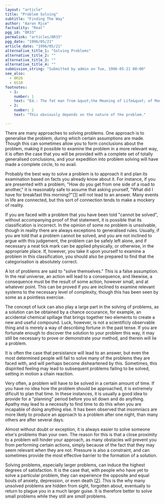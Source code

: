 ```yaml
---
layout: "article"
title: "Problem Solving"
subtitle: "Finding The Way"
author: "Aaron Rice"
factuality: "Real"
pgg_id: "8R33"
permalink: "articles/8R33"
pgg_date: "1996/05/21"
article_date: "1996/05/21"
alternative_title_1: "Solving Problems"
alternative_title_2: ""
alternative_title_3: ""
alternative_title_4: ""
submission_string: "Submitted by admin on Tue, 1996-05-21 00:00"
see_also:
  - 8R26
  - 6S10
footnotes: 
  - 1:
    number: 1
    text: "Ed.: The fat man from &quot;the Meaning of Life&quot; of Monty Python is probably the only exception in this case."
  - 2:
    number: 2
    text: "This obviously depends on the nature of the problem."

---
```

<div>
<p>There are many approaches to solving problems. One approach is to generalise the problem, during which certain assumptions are made. Though this can sometimes allow you to form conclusions about the problem, making it possible to examine the problem in a more relevant way, it is often the case that you will be provided with a complete set of totally generalised conclusions, and your expedition into problem solving will have made a complete circle, to no avail.</p>
<p>Probably the best way to solve a problem is to approach it and plan its examination based on facts you already know about it. For instance, if you are presented with a problem, "How do you get from one side of a road to another," it is reasonably safe to assume that asking yourself, "What did I have for breakfast this morning?"<a href="#footnote-body.1" name="footnote-link.1" class="footnote-link">[1]</a> will not lead to an answer. Many events in life are connected, but this sort of connection tends to make a mockery of reality.</p>
<p>If you are faced with a problem that you have been told "cannot be solved", without accompanying proof of that statement, it is possible that its classification is incorrect. In the opinion of some no problem is unsolvable, though in reality there are always exceptions to generalised rules. Usually, if you are told that a problem cannot be solved, and you are not inclined to argue with this judgement, the problem can be safely left alone, and if necessary a neat tick mark can be applied physically, or otherwise, in the appropriate place. If, however, you take it upon yourself to examine a problem in this classification, you should also be prepared to find that the categorisation is absolutely correct.</p>
<p>A lot of problems are said to "solve themselves." This is a false assumption. In the real universe, an action will lead to a consequence, and likewise, a consequence must be the result of some action, however small, and at whatever point. This can be proved if you are inclined to examine relevant systems to the necessary level of complexity, though this has been seen by some as a pointless exercise.</p>
<p>The concept of luck can also play a large part in the solving of problems, as a solution can be obtained by a chance occurance, for example, an accidental chemical spillage that brings together two elements to create a new and useful compound. Luck, however, is not a scientificly observable thing and is merely a way of describing fortune in the past tense. If you are fortunate enough to discover the solution to your problem this way, it may still be necessary to prove or demonstrate your method, and therein will lie a problem.</p>
<p>It is often the case that persistance will lead to an answer, but even the most determined people will fail to solve many of the problems they are faced with, and will perhaps become disheartened by this. Sometimes, this dispirited feeling may lead to subsequent problems failing to be solved, setting in motion a chain reaction.</p>
<p>Very often, a problem will have to be solved in a certain amount of time. If you have no idea how the problem should be approached, it is extremely dificult to plan that time. In these instances, it is usually a good idea to provide for a "planning" period before you sit down and do anything. Apathy may lead to a necessity to find time to do this when you are incapable of doing anything else. It has been observed that insomniacs are more likely to produce an approach to a problem after one night, than many others are after several days.</p>
<p>Almost without doubt or exception, it is always easier to solve someone else's problems than your own. The reason for this is that a close proximity to a problem will hinder your approach, as many obstacles will prevent you from performing certain actions, simply because of the fact that they may seem relevant when they are not. Pressure is also a constraint, and can sometimes provide the most effective barrier to the formation of a solution.</p>
<p>Solving problems, especially larger problems, can induce the highest degrees of satisfaction. It is the case that, with people who have yet to solve a particular problem, they can experience the opposite and equal bouts of anxiety, depression, or even death <a href="#footnote-body.2" name="footnote-link.2" class="footnote-link">[2]</a>. This is the why many unsolved problems are hidden from sight, forgotten about, eventually to return to plague you in a much larger guise. It is therefore better to solve small problems while they still are <em>small</em> problems.</p>
</div>
